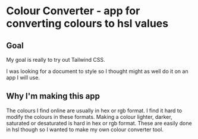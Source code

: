 # Colour Converter - app for converting colours to hsl values

## Goal
My goal is really to try out Tailwind CSS.

I was looking for a document to style so I thought might as well do it on an app I will use.

## Why I'm making this app
The colours I find online are usually in hex or rgb format. I find it hard to modify the colours in these formats. Making a colour lighter, darker, saturated or desaturated is hard in hex or rgb format. These are easily done in hsl though so I wanted to make my own colour converter tool.